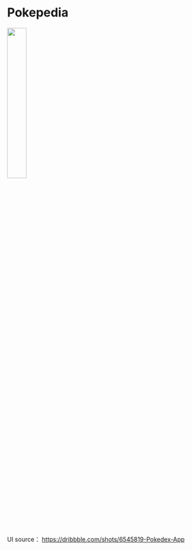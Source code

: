 # Pokepedia

<img src="https://github.com/wuhao028/Pokepedia/blob/master/demoView.gif" width="30%" height="30%" /> 



UI source：
https://dribbble.com/shots/6545819-Pokedex-App
